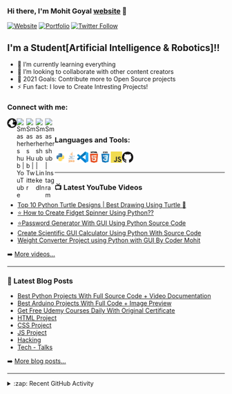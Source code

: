 ### Hi there, I'm Mohit Goyal [website] 👋
[![Website](https://img.shields.io/website?label=smashershub.in&style=for-the-badge&url=https://smashershub.in)][website]
[![Portfolio](https://img.shields.io/website?label=Portfolio&style=for-the-badge&url=https://mohitgoyal.me)][Portfolio]
[![Twitter Follow](https://img.shields.io/twitter/follow/MOhitg1108?color=1DA1F2&logo=twitter&style=for-the-badge)][twitter]

## I'm a Student[Artificial Intelligence & Robotics]!!

- 🌱 I’m currently learning everything
- 👯 I’m looking to collaborate with other content creators
- 🥅 2021 Goals: Contribute more to Open Source projects
- ⚡ Fun fact: I love to Create Intresting Projects!
### Connect with me:

[<img align="left" alt="smashershub.in" width="22px" src="https://raw.githubusercontent.com/iconic/open-iconic/master/svg/globe.svg" />][website]
[<img align="left" alt="Smashers hub | YouTube" width="22px" src="https://cdn.jsdelivr.net/npm/simple-icons@v3/icons/youtube.svg" />][youtube]
[<img align="left" alt="Smashers Hub | Twitter" width="22px" src="https://cdn.jsdelivr.net/npm/simple-icons@v3/icons/twitter.svg" />][twitter]
[<img align="left" alt="Smashershub | LinkedIn" width="22px" src="https://cdn.jsdelivr.net/npm/simple-icons@v3/icons/linkedin.svg" />][linkedin]
[<img align="left" alt="Smashershub | Instagram" width="22px" src="https://cdn.jsdelivr.net/npm/simple-icons@v3/icons/instagram.svg" />][instagram]

<br />

### Languages and Tools:
[<img align="left" alt="Python" width="26px" src="https://raw.githubusercontent.com/github/explore/80688e429a7d4ef2fca1e82350fe8e3517d3494d/topics/python/python.png" />][website]
[<img align="left" alt="Java" width="26px" src="https://raw.githubusercontent.com/github/explore/80688e429a7d4ef2fca1e82350fe8e3517d3494d/topics/java/java.png" />][website]

[<img align="left" alt="Visual Studio Code" width="26px" src="https://raw.githubusercontent.com/github/explore/80688e429a7d4ef2fca1e82350fe8e3517d3494d/topics/visual-studio-code/visual-studio-code.png" />][website]
[<img align="left" alt="HTML5" width="26px" src="https://raw.githubusercontent.com/github/explore/80688e429a7d4ef2fca1e82350fe8e3517d3494d/topics/html/html.png" />][website]
[<img align="left" alt="CSS3" width="26px" src="https://raw.githubusercontent.com/github/explore/80688e429a7d4ef2fca1e82350fe8e3517d3494d/topics/css/css.png" />][website]
[<img align="left" alt="JavaScript" width="26px" src="https://raw.githubusercontent.com/github/explore/80688e429a7d4ef2fca1e82350fe8e3517d3494d/topics/javascript/javascript.png" />][website]
[<img align="left" alt="GitHub" width="26px" src="https://raw.githubusercontent.com/github/explore/78df643247d429f6cc873026c0622819ad797942/topics/github/github.png" />][website]

<br />
<br />

---

### 📺 Latest YouTube Videos

<!-- YOUTUBE:START -->
- [Top 10 Python Turtle Designs | Best Drawing Using Turtle 👋](https://www.youtube.com/watch?v=dgEMnRUMLoA)
- [⭐ How to Create Fidget Spinner Using Python??](https://www.youtube.com/watch?v=HTT8s8DQUmY&t=3s)
- [⭐Password Generator With GUI Using Python Source Code](https://www.youtube.com/watch?v=y8OJTkee5sk)
- [Create Scientific GUI Calculator Using Python With Source Code](https://www.youtube.com/watch?v=KPGUa-F7xL0)
- [Weight Converter Project using Python with GUI By Coder Mohit](https://www.youtube.com/watch?v=ujldGpMce_Q)
<!-- YOUTUBE:END -->

➡️ [More videos...](https://www.youtube.com/c/CoderMohit/videos)

---

### 📕 Latest Blog Posts

<!-- BLOG-POST-LIST:START -->
- [Best Python Projects With Full Source Code + Video Documentation][Python_Project]
- [Best Arduino Projects With Full Code + Image Preview][Arduino_Project]
- [Get Free Udemy Courses Daily With Original Certificate ](https://smashershub.in/)
- [HTML Project][HTML]
- [CSS Project][CSS]
- [JS Project][JS]
- [Hacking](https://smashershub.in/category/hacking/)
- [Tech - Talks](https://smashershub.in/category/tech-talks/)
<!-- BLOG-POST-LIST:END -->

➡️ [More blog posts...](https://smashershub.in.tech)

---

<details>
  <summary>:zap: Recent GitHub Activity</summary>
  
<!--START_SECTION:activity-->
1. 🗣 All GitHub Repository [#1](https://github.com/Mohit1108?tab=repositories) in [Coder Mohit](https://github.com/Mohit1108?tab=repositories)
<!--END_SECTION:activity-->

</details>



[Arduino_Project]: https://smashershub.in/?sarduino-projects
[Python_Project]: https://smashershub.in/?sarduino-projects
[HTML]: https://smashershub.in/?s=html
[CSS]: https://smashershub.in/?s=css
[JS]: https://smashershub.in/?s=js

[java]: https://smashershub.in/?s=java
[website]: https://smashershub.in
[twitter]: https://twitter.com/Mohitg1108
[youtube]: https://www.youtube.com/c/CoderMohit
[instagram]: https://www.instagram.com/itz_mohit.goyal
[linkedin]: https://www.linkedin.com/in/mohitgoyal1108
[Portfolio]:https://mohitgoyal.me/
[webdevplaylist]: https://www.youtube.com/playlist?list=PLkwxH9e_vrAJ0WbEsFA9W3I1W-g_BTsbt
[jsplaylist]: https://www.youtube.com/playlist?list=PLkwxH9e_vrALRJKu7wfXby3MKeflhTu6B
[cssplaylist]: https://www.youtube.com/playlist?list=PLkwxH9e_vrALSdvZuEh6gqQdmDoDIoqz4
[reactplaylist]: https://www.youtube.com/playlist?list=PLkwxH9e_vrAK4TdffpxKY3QGyHCpxFcQ0




